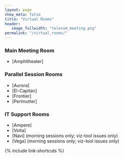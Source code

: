 ```yaml
---
layout: page
show_meta: false
title: "Virtual Rooms"
header:
   image_fullwidth: "telecom_meeting.png"
permalink: "/virtual_rooms/"
---
```


### Main Meeting Room
* [Amphitheater]

### Parallel Session Rooms
* [Aurora]
* [El-Capitan]
* [Frontier]
* [Perlmutter]

### IT Support Rooms

* [Ampere]
* [Volta]
* [Navi] (morning sessions only; viz-tool issues only)
* [Vega] (morning sessions only; viz-tool issues only)

{% include link-shortcuts %}

